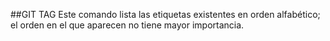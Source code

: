 ##GIT TAG
Este comando lista las etiquetas existentes en orden alfabético; el orden en el que aparecen no tiene mayor importancia.